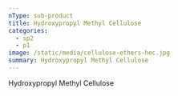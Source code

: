```yaml
---
nType: sub-product
title: Hydroxypropyl Methyl Cellulose
categories:
  - sp2
  - p1
image: /static/media/cellulose-ethers-hec.jpg
summary: Hydroxypropyl Methyl Cellulose
---
```

Hydroxypropyl Methyl Cellulose